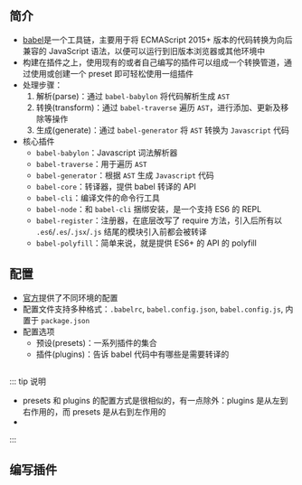 ## 简介

+ [babel](https://www.babeljs.cn/docs/)是一个工具链，主要用于将 ECMAScript 2015+ 版本的代码转换为向后兼容的 JavaScript 语法，以便可以运行到旧版本浏览器或其他环境中
+ 构建在插件之上，使用现有的或者自己编写的插件可以组成一个转换管道，通过使用或创建一个 preset 即可轻松使用一组插件
+ 处理步骤：
  1. 解析(parse)：通过 `babel-babylon` 将代码解析生成 `AST`
  2. 转换(transform)：通过 `babel-traverse` 遍历 `AST`，进行添加、更新及移除等操作
  3. 生成(generate)：通过 `babel-generator` 将 `AST` 转换为 `Javascript` 代码
+ 核心插件
  + `babel-babylon`：Javascript 词法解析器
  + `babel-traverse`：用于遍历 `AST`
  + `babel-generator`：根据 `AST` 生成 `Javascript` 代码
  + `babel-core`：转译器，提供 babel 转译的 API
  + `babel-cli`：编译文件的命令行工具
  + `babel-node`：和 `babel-cli` 捆绑安装，是一个支持 ES6 的 REPL
  + `babel-register`：注册器，在底层改写了 require 方法，引入后所有以 `.es6`/`.es`/`.jsx`/`.js` 结尾的模块引入前都会被转译
  + `babel-polyfill`：简单来说，就是提供 ES6+ 的 API 的 polyfill




## 配置

+ [官方](https://www.babeljs.cn/setup)提供了不同环境的配置
+ 配置文件支持多种格式：`.babelrc`, `babel.config.json`, `babel.config.js`, 内置于 `package.json`
+ 配置选项
  + 预设(presets)：一系列插件的集合
  + 插件(plugins)：告诉 babel 代码中有哪些是需要转译的

```js

```



::: tip 说明
+ presets 和 plugins 的配置方式是很相似的，有一点除外：plugins 是从左到右作用的，而 presets 是从右到左作用的
+ 
:::




## 编写插件





